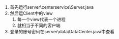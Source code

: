 1. 首先运行server\centerservice\Server.java
2. 然后运Client中的view
   1. 每一个view代表一个进程
   2. 就相当于不同的客户端
3. 登录的账号密码在server\data\DataCenter.java中查看
